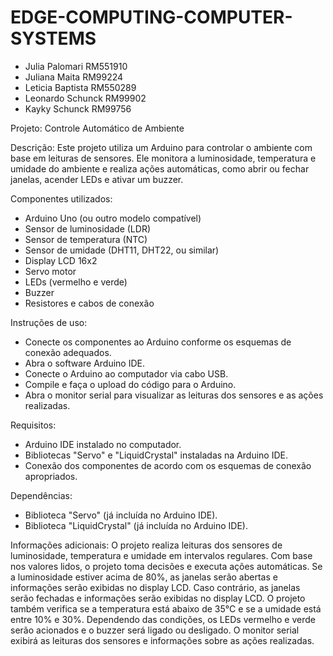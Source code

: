 # EDGE-COMPUTING-COMPUTER-SYSTEMS
 - Julia Palomari RM551910
 - Juliana Maita RM99224
 - Leticia Baptista RM550289
 - Leonardo Schunck RM99902
 - Kayky Schunck RM99756







Projeto: Controle Automático de Ambiente

Descrição:
Este projeto utiliza um Arduino para controlar o ambiente com base em leituras de sensores. Ele monitora a luminosidade, temperatura e umidade do ambiente e realiza ações automáticas, como abrir ou fechar janelas, acender LEDs e ativar um buzzer.

Componentes utilizados:
- Arduino Uno (ou outro modelo compatível)
- Sensor de luminosidade (LDR)
- Sensor de temperatura (NTC)
- Sensor de umidade (DHT11, DHT22, ou similar)
- Display LCD 16x2
- Servo motor
- LEDs (vermelho e verde)
- Buzzer
- Resistores e cabos de conexão

Instruções de uso:
- Conecte os componentes ao Arduino conforme os esquemas de conexão adequados.
- Abra o software Arduino IDE.
- Conecte o Arduino ao computador via cabo USB.
- Compile e faça o upload do código para o Arduino.
- Abra o monitor serial para visualizar as leituras dos sensores e as ações realizadas.

Requisitos:
- Arduino IDE instalado no computador.
- Bibliotecas "Servo" e "LiquidCrystal" instaladas na Arduino IDE.
- Conexão dos componentes de acordo com os esquemas de conexão apropriados.

Dependências:
- Biblioteca "Servo" (já incluída no Arduino IDE).
- Biblioteca "LiquidCrystal" (já incluída no Arduino IDE).

Informações adicionais:
O projeto realiza leituras dos sensores de luminosidade, temperatura e umidade em intervalos regulares.
Com base nos valores lidos, o projeto toma decisões e executa ações automáticas.
Se a luminosidade estiver acima de 80%, as janelas serão abertas e informações serão exibidas no display LCD.
Caso contrário, as janelas serão fechadas e informações serão exibidas no display LCD.
O projeto também verifica se a temperatura está abaixo de 35°C e se a umidade está entre 10% e 30%.
Dependendo das condições, os LEDs vermelho e verde serão acionados e o buzzer será ligado ou desligado.
O monitor serial exibirá as leituras dos sensores e informações sobre as ações realizadas.
